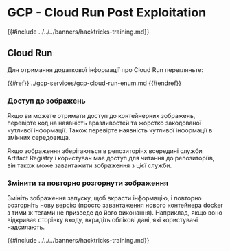 # GCP - Cloud Run Post Exploitation

{{#include ../../../banners/hacktricks-training.md}}

## Cloud Run

Для отримання додаткової інформації про Cloud Run перегляньте:

{{#ref}}
../gcp-services/gcp-cloud-run-enum.md
{{#endref}}

### Доступ до зображень

Якщо ви можете отримати доступ до контейнерних зображень, перевірте код на наявність вразливостей та жорстко закодованої чутливої інформації. Також перевірте наявність чутливої інформації в змінних середовища.

Якщо зображення зберігаються в репозиторіях всередині служби Artifact Registry і користувач має доступ для читання до репозиторіїв, він також може завантажити зображення з цієї служби.

### Змінити та повторно розгорнути зображення

Змініть зображення запуску, щоб вкрасти інформацію, і повторно розгорніть нову версію (просто завантаження нового контейнера docker з тими ж тегами не призведе до його виконання). Наприклад, якщо воно відкриває сторінку входу, вкрадіть облікові дані, які користувачі надсилають.

{{#include ../../../banners/hacktricks-training.md}}
